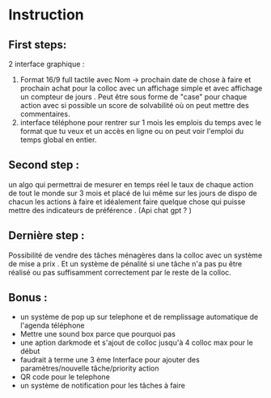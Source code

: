 # Instruction 
 
## First steps: 
2 interface graphique :
1. Format 16/9 full tactile avec Nom -> prochain date de chose à faire  et prochain achat pour la colloc avec un affichage simple et avec affichage un compteur de jours . Peut être sous forme de "case" pour chaque action avec si possible un score de solvabilité où on peut mettre des commentaires. 
2. interface téléphone pour rentrer sur 1 mois les emplois du temps avec le format que tu veux et un accès en ligne ou on peut voir l'emploi du temps global en entier. 
## Second step : 
un algo qui permettrai de mesurer en temps réel le taux de chaque action de tout le monde sur 3 mois et placé de lui même sur les jours de dispo de chacun les actions à faire et idéalement faire quelque chose qui puisse mettre des indicateurs de préférence  . (Api chat gpt ? ) 
## Dernière step : 
Possibilité de vendre des tâches ménagères dans la colloc avec un système de mise a prix . Et un système de pénalité si une tâche n'a pas pu être réalisé ou pas suffisamment correctement par le reste de la colloc.

## Bonus : 
- un système de pop up sur telephone et de remplissage automatique de l'agenda téléphone 
- Mettre une sound box parce que    pourquoi pas
- une aption darkmode et s'ajout de colloc jusqu'à 4 colloc max pour le début
- faudrait à terme une 3 ème Interface pour ajouter des paramètres/nouvelle tâche/priority action
- QR code pour le telephone
- un système de notification pour les tâches à faire
